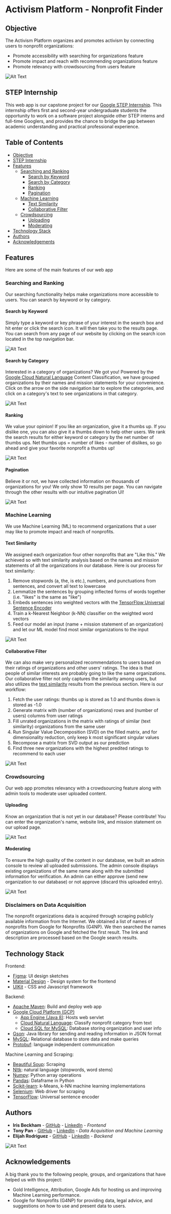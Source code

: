 # Activism Platform - Nonprofit Finder

## Objective
The Activism Platform organizes and promotes activism by connecting users to nonprofit organizations:
  - Promote accessibility with searching for organizations feature
  - Promote impact and reach with recommending organizations feature
  - Promote relevancy with crowdsourcing from users feature

![Alt Text](readme/search.gif)


## STEP Internship
This web app is our capstone project for our [Google STEP Internship](https://buildyourfuture.withgoogle.com/programs/step/). This internship offers first and second-year undergraduate students the opportunity to work on a software project alongside other STEP interns and full-time Googlers, and provides the chance to bridge the gap between academic understanding and practical professional experience.


## Table of Contents
- [Objective](#Objective)
- [STEP Internship](#STEP-Internship)
- [Features](#Features)
  - [Searching and Ranking](#Searching-and-Ranking)
    - [Search by Keyword](#Search-by-Keyword)
    - [Search by Category](#Search-by-Category)
    - [Ranking](#Ranking)
    - [Pagination](#Pagination)
  - [Machine Learning](#Machine-Learning)
    - [Text Similarity](#Text-Similarity)
    - [Collaborative Filter](#Collaborative-Filter)
  - [Crowdsourcing](#Crowdsourcing)
    - [Uploading](#Uploading)
    - [Moderating](#Moderating)
- [Technology Stack](#Technology-Stack)
- [Authors](#Authors)
- [Acknowledgements](#Acknowledgements)


## Features
Here are some of the main features of our web app
### Searching and Ranking
Our searching functionality helps make organizations more accessible to users. You can search by keyword or by category.

#### Search by Keyword
Simply type a keyword or key phrase of your interest in the search box and hit enter or click the search icon. It will then take you to the results page. You can search from any page of our website by clicking on the search icon located in the top navigation bar.

![Alt Text](readme/search.gif)


#### Search by Category
Interested in a category of organizations? We got you! Powered by the [Google Cloud Natural Language](https://cloud.google.com/natural-language) Content Classification, we have grouped organizations by their names and mission statements for your convenience. Click on the arrow on the side navigation bar to explore the categories, and click on a category's text to see organizations in that category.

![Alt Text](readme/category.gif)


#### Ranking
We value your opinion! If you like an organization, give it a thumbs up. If you dislike one, you can also give it a thumbs down to help other users. We rank the search results for either keyword or category by the net number of thumbs ups. Net thumbs ups = number of likes - number of dislikes, so go ahead and give your favorite nonprofit a thumbs up!

![Alt Text](readme/rating.gif)


#### Pagination
Believe it or not, we have collected information on thousands of organizations for you! We only show 10 results per page. You can navigate through the other results with our intuitive pagination UI!

![Alt Text](readme/pagination.gif)


### Machine Learning
We use Machine Learning (ML) to recommend organizations that a user may like to promote impact and reach of nonprofits.
#### Text Similarity
We assigned each organization four other nonprofits that are "Like this." We achieved so with text similarity analysis based on the names and mission statements of all the organizations in our database. Here is our process for text similarity:
1. Remove stopwords (a, the, is etc.), numbers, and punctuations from sentences, and convert all text to lowercase
2. Lemmatize the sentences by grouping inflected forms of words together (i.e. "likes" is the same as "like")
3. Embeds sentences into weighted vectors with the [TensorFlow Universal Sentence Encoder](https://tfhub.dev/google/universal-sentence-encoder/4)
4. Train a k-Nearest Neighbor (k-NN) classifier on the weighted word vectors
5. Feed our model an input (name + mission statement of an organization) and let our ML model find most similar organizations to the input

![Alt Text](readme/similarity.gif)


#### Collaborative Filter
We can also make very personalized recommendations to users based on their ratings of organizations and other users' ratings. The idea is that people of similar interests are probably going to like the same organizations. Our collaborative filter not only captures the similarity among users, but also utilizes the [text similarity](#Text-Similarity) results from the previous section. Here is our workflow:
1. Fetch the user ratings: thumbs up is stored as 1.0 and thumbs down is stored as -1.0
2. Generate matrix with (number of organizations) rows and (number of users) columns from user ratings
3. Fill unrated organizations in the matrix with ratings of similar (text similarity) organizations from the same user
4. Run Singular Value Decomposition (SVD) on the filled matrix, and for dimensionality reduction, only keep k most significant singular values
5. Recompose a matrix from SVD output as our prediction
6. Find three new organizations with the highest predited ratings to recommend to each user
 
![Alt Text](readme/recommend.png)


### Crowdsourcing
Our web app promotes relevancy with a crowdsourcing feature along with admin tools to moderate user uploaded content.
#### Uploading
Know an organization that is not yet in our database? Please contribute! You can enter the organization's name, website link, and mission statement on our upload page.

![Alt Text](readme/crowdsource.png)


#### Moderating
To ensure the high quality of the content in our database, we built an admin console to review all uploaded submissions. The admin console displays existing organizations of the same name along with the submitted information for verification. An admin can either approve (send new organization to our database) or not approve (discard this uploaded entry).

![Alt Text](readme/admin.png)


### Disclaimers on Data Acquisition
The nonprofit organizations data is acquired through scraping publicly available information from the Internet. We obtained a list of names of nonprofits from Google for Nonprofits (G4NP). We then searched the names of organizations on Google and fetched the first result. The link and description are processed based on the Google search results.

## Technology Stack
Frontend:
- [Figma](https://www.figma.com/): UI design sketches
- [Material Design](https://material.io/) - Design system for the frontend
- [UIKit](https://getuikit.com/docs/introduction) - CSS and Javascript framework

Backend:
- [Apache Maven](https://maven.apache.org/): Build and deploy web app
- [Google Cloud Platform (GCP)](https://cloud.google.com/)
  - [App Engine (Java 8)](https://cloud.google.com/appengine/docs/standard/java): Hosts web servlet
  - [Cloud Natural Language](https://cloud.google.com/natural-language): Classify nonprofit category from text
  - [Cloud SQL for MySQL](https://cloud.google.com/sql/docs/mysql): Database storing organization and user info
- [Gson](https://github.com/google/gson): Java library for sending and reading information in JSON format
- [MySQL](https://www.mysql.com/): Relational database to store data and make queries
- [Protobuf](https://developers.google.com/protocol-buffers): language independent communication
 
Machine Learning and Scraping:
- [Beautiful Soup](https://www.crummy.com/software/BeautifulSoup/bs4/doc/): Scraping
- [Nltk](https://www.nltk.org/): natural language (stopwords, word stems)
- [Numpy](https://numpy.org/doc/stable/reference/): Python array operations
- [Pandas](https://pandas.pydata.org/docs/): Dataframe in Python
- [Scikit-learn](https://scikit-learn.org/stable/): k-Means, k-NN machine learning implementations
- [Selenium](https://www.selenium.dev/documentation/en/webdriver/): Web driver for scraping
- [TensorFlow](https://www.tensorflow.org/): Universal sentence encoder
 

## Authors
- **Iris Beckham** - [GitHub](https://github.com/iris-beckham) - [LinkedIn](https://www.linkedin.com/in/iris-beckham-91282518b/) - *Frontend*
- **Tony Pan** - [GitHub](https://github.com/tonypan2000) - [LinkedIn](https://www.linkedin.com/in/tony-pan/) - *Data Acquisition and Machine Learning*
- **Elijah Rodriguez** - [GitHub](https://github.com/hajiler) - [LinkedIn](https://www.linkedin.com/in/elijahrrb/) - *Backend*

![Alt Text](readme/about.png)


## Acknowledgements
A big thank you to the following people, groups, and organizations that have helped us with this project:
- Gold Intelligence, Attribution, Google Ads for hosting us and improving Machine Learning performance.
- Google for Nonprofits (G4NP) for providing data, legal advice, and suggestions on how to use and present data to users.
